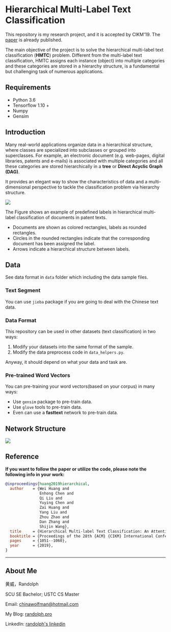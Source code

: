 # Hierarchical Multi-Label Text Classification

This repository is my research project, and it is accepted by CIKM'19. The [paper](https://dl.acm.org/citation.cfm?id=3357384.3357885) is already published.

The main objective of the project is to solve the hierarchical multi-label text classification (**HMTC**) problem. Different from the multi-label text classification, HMTC assigns each instance (object) into multiple categories and these categories are stored in a hierarchy structure, is a fundamental but challenging task of numerous applications.

## Requirements

- Python 3.6
- Tensorflow 1.10 +
- Numpy
- Gensim

## Introduction

Many real-world applications organize data in a hierarchical structure, where classes are specialized into subclasses or grouped into superclasses. For example, an electronic document (e.g. web-pages, digital libraries, patents and e-mails) is associated with multiple categories and all these categories are stored hierarchically in a **tree** or **Direct Acyclic Graph (DAG)**. 

It provides an elegant way to show the characteristics of data and a multi-dimensional perspective to tackle the classification problem via hierarchy structure. 

![](https://farm8.staticflickr.com/7806/31717892987_e2e851eaaf_o.png)

The Figure shows an example of predefined labels in hierarchical multi-label classification of documents in patent texts. 

- Documents are shown as colored rectangles, labels as rounded rectangles. 
- Circles in the rounded rectangles indicate that the corresponding document has been assigned the label. 
- Arrows indicate a hierarchical structure between labels.

## Data

See data format in `data` folder which including the data sample files.

### Text Segment

You can use `jieba` package if you are going to deal with the Chinese text data.

### Data Format

This repository can be used in other datasets (text classification) in two ways:
1. Modify your datasets into the same format of the sample.
2. Modify the data preprocess code in `data_helpers.py`.

Anyway, it should depend on what your data and task are.

### Pre-trained Word Vectors

You can pre-training your word vectors(based on your corpus) in many ways:
- Use `gensim` package to pre-train data.
- Use `glove` tools to pre-train data.
- Even can use a **fasttext** network to pre-train data.

## Network Structure

![](https://live.staticflickr.com/65535/48647692206_2e5e6e7f13_o.png)

## Reference

**If you want to follow the paper or utilize the code, please note the following info in your work:** 

```bibtex
@inproceedings{huang2019hierarchical,
  author    = {Wei Huang and
               Enhong Chen and
               Qi Liu and
               Yuying Chen and
               Zai Huang and
               Yang Liu and
               Zhou	Zhao and
               Dan Zhang and
               Shijin Wang},
  title     = {Hierarchical Multi-label Text Classification: An Attention-based Recurrent Network Approach},
  booktitle = {Proceedings of the 28th {ACM} {CIKM} International Conference on Information and Knowledge Management, {CIKM} 2019, Beijing, CHINA, Nov 3-7, 2019},
  pages     = {1051--1060},
  year      = {2019},
}
```
---

## About Me

黄威，Randolph

SCU SE Bachelor; USTC CS Master

Email: chinawolfman@hotmail.com

My Blog: [randolph.pro](http://randolph.pro)

LinkedIn: [randolph's linkedin](https://www.linkedin.com/in/randolph-%E9%BB%84%E5%A8%81/)
